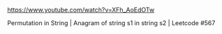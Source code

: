 https://www.youtube.com/watch?v=XFh_AoEdOTw

Permutation in String | Anagram of string s1 in string s2 | Leetcode #567